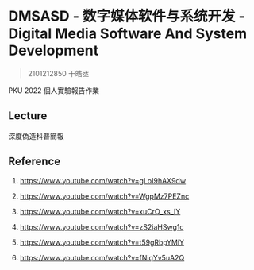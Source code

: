 # DMSASD - 数字媒体软件与系统开发 - Digital Media Software And System Development

> 2101212850 干皓丞

PKU 2022 個人實驗報告作業

## Lecture

深度偽造科普簡報

## Reference

1. https://www.youtube.com/watch?v=gLoI9hAX9dw

2. https://www.youtube.com/watch?v=WgpMz7PEZnc

3. https://www.youtube.com/watch?v=xuCrO_xs_IY

4. https://www.youtube.com/watch?v=zS2iaHSwg1c

5. https://www.youtube.com/watch?v=t59gRbpYMiY

6. https://www.youtube.com/watch?v=fNiqYv5uA2Q